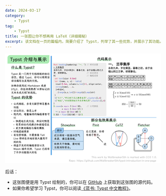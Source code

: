 ```yaml
---
date: 2024-03-17
category:
    - Typst
tag:
    - Typst
title: 一张图让你不想再用 LaTeX（详细揭秘） 
excerpt: 该文档在一页的篇幅内，简要介绍了 Typst，列举了其一些优势，并展示了其功能。其目的在于快速回答「Typst 是什么」这个问题。
---
```


![Typst 介绍](/assets/images/typst-introduction.png)

后话：
- 这张图便是用 Typst 绘制的，你可以在 [GitHub](https://github.com/Wallbreaker5th/typst-introduction-in-one-page) 上获取到这张图的源代码。
- 如果你希望学习 Typst，你可以阅读[《蓝书: Typst 中文教程》](https://github.com/typst-doc-cn/tutorial/releases)。
